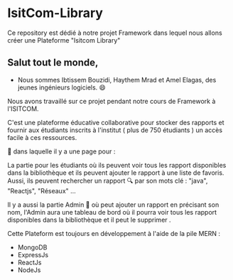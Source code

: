 # IsitCom-Library
Ce repository est dédié à notre projet Framework dans lequel nous allons créer une Plateforme  "Isitcom Library"

## Salut tout le monde,

* Nous sommes Ibtissem Bouzidi, Haythem Mrad et Amel Elagas, des jeunes ingénieurs logiciels. 😄

Nous avons travaillé sur ce projet pendant notre cours de Framework à l'ISITCOM.

C'est une plateforme éducative collaborative pour stocker des rapports et fournir aux étudiants  inscrits à l'institut
( plus de 750 étudiants ) un accès facile à ces ressources.

📖 dans laquelle il y a une page pour :

La partie pour les étudiants où ils peuvent voir tous les rapport disponibles dans la bibliothèque et ils peuvent ajouter le rapport à une liste de favoris. 
Aussi, ils peuvent rechercher un rapport 🔍 par son mots clé : "java", "Reactjs", "Réseaux" ...

Il y a aussi la partie Admin 👮 où peut ajouter un rapport en précisant son nom, l'Admin aura une tableau de bord où il pourra 
voir tous les rapport disponibles dans la bibliothèque et il peut le supprimer .

Cette Plateform est toujours en développement à l'aide de la pile MERN :

* MongoDB
* ExpressJs
* ReactJs
* NodeJs
